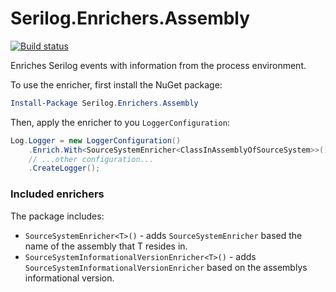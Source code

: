 # Serilog.Enrichers.Assembly
[![Build status](https://ci.appveyor.com/api/projects/status/eylou7edcewcxus7/branch/master?svg=true)](https://ci.appveyor.com/project/iremmats/serilog-enrichers-assembly/branch/master)

Enriches Serilog events with information from the process environment.
 
To use the enricher, first install the NuGet package:

```powershell
Install-Package Serilog.Enrichers.Assembly
```

Then, apply the enricher to you `LoggerConfiguration`:

```csharp
Log.Logger = new LoggerConfiguration()
    .Enrich.With<SourceSystemEnricher<ClassInAssemblyOfSourceSystem>>()
    // ...other configuration...
    .CreateLogger();
```

### Included enrichers

The package includes:

 * `SourceSystemEnricher<T>()` - adds `SourceSystemEnricher` based the name of the assembly that T resides in.
 * `SourceSystemInformationalVersionEnricher<T>()` - adds `SourceSystemInformationalVersionEnricher` based on the assemblys informational version.
